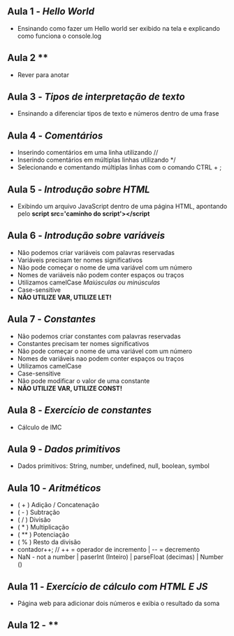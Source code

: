 ## Aula 1 - *Hello World*

* Ensinando como fazer um Hello world ser exibido na tela e explicando como funciona o console.log

## Aula 2 **

* Rever para anotar

## Aula 3 - *Tipos de interpretação de texto*

* Ensinando a diferenciar tipos de texto e números dentro de uma frase

## Aula 4 - *Comentários*

* Inserindo comentários em uma linha utilizando //
* Inserindo comentários em múltiplas linhas utilizando */ 
* Selecionando e comentando múltiplas linhas com o comando CTRL + ;

## Aula 5 - *Introdução sobre HTML*

* Exibindo um arquivo JavaScript dentro de uma página HTML, apontando pelo **script src='caminho do script'></script**

## Aula 6 - *Introdução sobre variáveis*

* Não podemos criar variáveis com palavras reservadas
* Variáveis precisam ter nomes significativos
* Não pode começar o nome de uma variável com um número
* Nomes de variáveis não podem conter espaços ou traços
* Utilizamos camelCase *Maiúsculas ou minúsculas*
* Case-sensitive
* **NÃO UTILIZE VAR, UTILIZE LET!**

## Aula 7 - *Constantes*

* Não podemos criar constantes com palavras reservadas
* Constantes precisam ter nomes significativos
* Não pode começar o nome de uma variável com um número
* Nomes de variáveis nao podem conter espaços ou traços
* Utilizamos camelCase
* Case-sensitive
* Não pode modificar o valor de uma constante
* **NÃO UTILIZE VAR, UTILIZE CONST!**

## Aula 8 - *Exercício de constantes*

* Cálculo de IMC 

## Aula 9 - *Dados primitivos*

* Dados primitivos: String, number, undefined, null, boolean, symbol

## Aula 10 - *Aritméticos*

* ( + ) Adição / Concatenação
* ( - ) Subtração
* ( / ) Divisão
* ( * ) Multiplicação
* ( ** ) Potenciação
* ( % ) Resto da divisão
* contador++; // ++ = operador de incremento | -- = decremento
* NaN - not a number | paserInt (Inteiro) | parseFloat (decimas) | Number ()

## Aula 11 - *Exercício de cálculo com HTML E JS*

* Página web para adicionar dois números e exibia o resultado da soma

## Aula 12 - **
